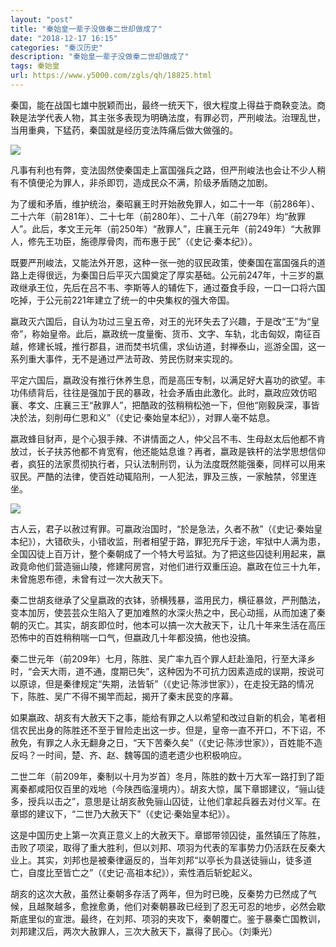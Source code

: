 ```yaml
---
layout: "post"
title: "秦始皇一辈子没做秦二世却做成了"
date: "2018-12-17 16:15"
categories: "秦汉历史"
description: "秦始皇一辈子没做秦二世却做成了"
tags: 秦始皇
url: https://www.y5000.com/zgls/qh/18825.html
---
```






秦国，能在战国七雄中脱颖而出，最终一统天下，很大程度上得益于商鞅变法。商鞅是法学代表人物，其主张多表现为明确法度，有罪必罚，严刑峻法。治理乱世，当用重典，下猛药，秦国就是经历变法阵痛后做大做强的。

![](https://img.y5000.com/uploads/allimg/170407/1321551244-0.jpg)

凡事有利也有弊，变法固然使秦国走上富国强兵之路，但严刑峻法也会让不少人稍有不慎便沦为罪人，非杀即罚，造成民众不满，阶级矛盾随之加剧。

为了缓和矛盾，维护统治，秦昭襄王时开始赦免罪人，如二十一年（前286年）、二十六年（前281年）、二十七年（前280年）、二十八年（前279年）均“赦罪人”。此后，孝文王元年（前250年）“赦罪人”，庄襄王元年（前249年）“大赦罪人，修先王功臣，施德厚骨肉，而布惠于民”（《史记·秦本纪》）。

既要严刑峻法，又能法外开恩，这种一张一弛的驭民政策，使秦国在富国强兵的道路上走得很远，为秦国日后平灭六国奠定了厚实基础。公元前247年，十三岁的嬴政继承王位，先后在吕不韦、李斯等人的辅佐下，通过蚕食手段，一口一口将六国吃掉，于公元前221年建立了统一的中央集权的强大帝国。

嬴政灭六国后，自认为功过三皇五帝，对王的光环失去了兴趣，于是改“王”为“皇帝”，称始皇帝。此后，嬴政统一度量衡、货币、文字、车轨，北击匈奴，南征百越，修建长城，推行郡县，进而焚书坑儒，求仙访道，封禅泰山，巡游全国，这一系列重大事件，无不是通过严法苛政、劳民伤财来实现的。

平定六国后，嬴政没有推行休养生息，而是高压专制，以满足好大喜功的欲望。丰功伟绩背后，往往是强加于民的暴政，社会矛盾由此激化。此时，嬴政应效仿昭襄、孝文、庄襄三王“赦罪人”，把酷政的弦稍稍松弛一下，但他“刚毅戾深，事皆决於法，刻削毋仁恩和义”（《史记·秦始皇本纪》），对罪人毫不姑息。

嬴政蜂目豺声，是个心狠手辣、不讲情面之人，仲父吕不韦、生母赵太后他都不肯放过，长子扶苏他都不肯宽宥，他还能姑息谁？再者，嬴政是铁杆的法学思想信仰者，疯狂的法家贯彻执行者，只认法制刑罚，认为法度既然能强秦，同样可以用来驭民。严酷的法律，使百姓动辄陷刑，一人犯法，罪及三族，一家触禁，邻里连坐。

![](https://img.y5000.com/uploads/allimg/170407/1321552415-1.jpg)

古人云，君子以赦过宥罪。可嬴政治国时，“於是急法，久者不赦”（《史记·秦始皇本纪》），大错砍头，小错收监，刑者相望于路，罪犯充斥于途，牢狱中人满为患，全国囚徒上百万计，整个秦朝成了一个特大号监狱。为了把这些囚徒利用起来，嬴政竟命他们营造骊山陵，修建阿房宫，对他们进行双重压迫。嬴政在位三十九年，未曾施恩布德，未曾有过一次大赦天下。

秦二世胡亥继承了父皇嬴政的衣钵，骄横残暴，滥用民力，横征暴敛，严刑酷法，变本加厉，使芸芸众生陷入了更加难熬的水深火热之中，民心动摇，从而加速了秦朝的灭亡。其实，胡亥即位时，他本可以搞一次大赦天下，让几十年来生活在高压恐怖中的百姓稍稍喘一口气，但嬴政几十年都没搞，他也没搞。

秦二世元年（前209年）七月，陈胜、吴广率九百个罪人赶赴渔阳，行至大泽乡时，“会天大雨，道不通，度期已失”，这种因为不可抗力因素造成的误期，按说可以原谅，但是秦律规定“失期，法皆斩”（《史记·陈涉世家》），在走投无路的情况下，陈胜、吴广不得不揭竿而起，揭开了秦末民变的序幕。

如果嬴政、胡亥有大赦天下之事，能给有罪之人以希望和改过自新的机会，笔者相信农民出身的陈胜还不至于冒险走出这一步。但是，皇帝一直不开口，不下诏，不赦免，有罪之人永无翻身之日，“天下苦秦久矣”（《史记·陈涉世家》），百姓能不造反吗？一时间，楚、齐、赵、魏等国的遗老遗少也积极响应。

二世二年（前209年，秦制以十月为岁首）冬月，陈胜的数十万大军一路打到了距离秦都咸阳仅百里的戏地（今陕西临潼境内）。胡亥大惊，属下章邯建议，“骊山徒多，授兵以击之”，意思是让胡亥赦免骊山囚徒，让他们拿起兵器去对付义军。在章邯的建议下，“二世乃大赦天下”（《史记·秦始皇本纪》）。

这是中国历史上第一次真正意义上的大赦天下。章邯带领囚徒，虽然镇压了陈胜，击败了项梁，取得了重大胜利，但以刘邦、项羽为代表的军事势力仍活跃在反秦大业上。其实，刘邦也是被秦律逼反的，当年刘邦“以亭长为县送徒骊山，徒多道亡，自度比至皆亡之”（《史记·高祖本纪》），索性酒后斩蛇起义。

胡亥的这次大赦，虽然让秦朝多存活了两年，但为时已晚，反秦势力已然成了气候，且越聚越多，愈挫愈勇，他们对秦朝暴政已经到了忍无可忍的地步，必然会歇斯底里似的宣泄。最终，在刘邦、项羽的夹攻下，秦朝覆亡。鉴于暴秦亡国教训，刘邦建汉后，两次大赦罪人，三次大赦天下，赢得了民心。（刘秉光）
